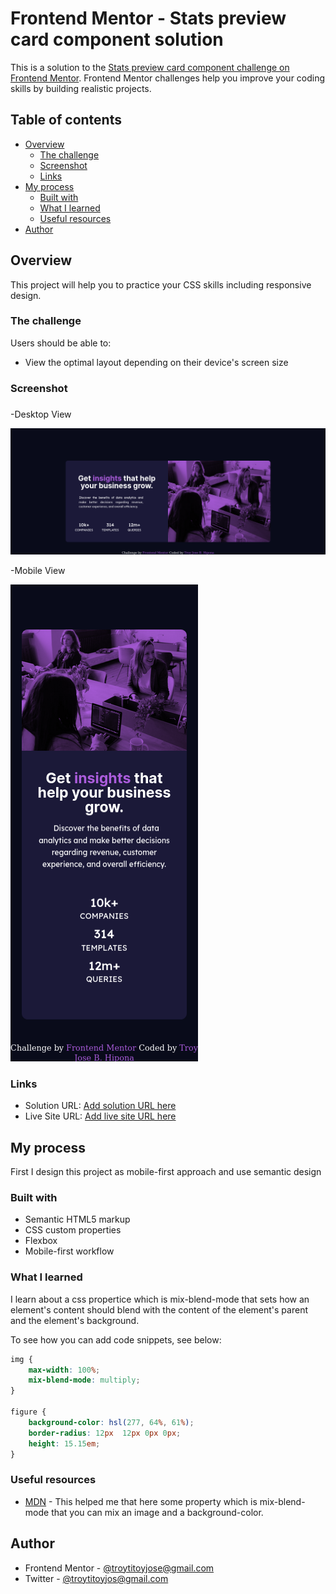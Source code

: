 # Frontend Mentor - Stats preview card component solution

This is a solution to the [Stats preview card component challenge on Frontend Mentor](https://www.frontendmentor.io/challenges/stats-preview-card-component-8JqbgoU62). Frontend Mentor challenges help you improve your coding skills by building realistic projects. 

## Table of contents

- [Overview](#overview)
  - [The challenge](#the-challenge)
  - [Screenshot](#screenshot)
  - [Links](#links)
- [My process](#my-process)
  - [Built with](#built-with)
  - [What I learned](#what-i-learned)
  - [Useful resources](#useful-resources)
- [Author](#author)

## Overview

This project will help you to practice your CSS skills including responsive design.

### The challenge

Users should be able to:

- View the optimal layout depending on their device's screen size

### Screenshot

###
-Desktop View

![](./design/screenshot_desktop.png)

-Mobile View

![](./design/screenshot_mobile.png)

### Links

- Solution URL: [Add solution URL here](https://your-solution-url.com)
- Live Site URL: [Add live site URL here](https://troy03.github.io/Stats-preview-card-component/)

## My process
  First I design this project as mobile-first approach and use semantic design
### Built with

- Semantic HTML5 markup
- CSS custom properties
- Flexbox
- Mobile-first workflow

### What I learned

I learn about a css propertice which is mix-blend-mode that sets how an element's content should blend with the content of the element's parent and the element's background.

To see how you can add code snippets, see below:


```css
img {
    max-width: 100%;
    mix-blend-mode: multiply;
}

figure {
    background-color: hsl(277, 64%, 61%); 
    border-radius: 12px  12px 0px 0px;  
    height: 15.15em;
}
```

### Useful resources

- [MDN](https://developer.mozilla.org/en-US/docs/Web/CSS/mix-blend-mode) - This helped me that here some property which is mix-blend-mode that you can mix an image and a background-color.

## Author

- Frontend Mentor - [@troytitoyjose@gmail.com](https://www.frontendmentor.io/home)
- Twitter - [@troytitoyjos@gmail.com](https://github.com/troy03)



